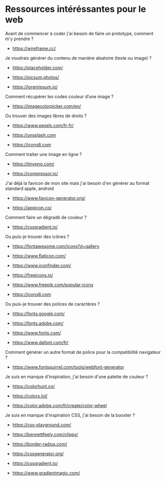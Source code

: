 # Ressources intéréssantes pour le web

Avant de commencer à coder j'ai besoin de faire un prototype, comment m'y prendre ?

* https://wireframe.cc/

Je voudrais générer du contenu de manière aleatoire (texte ou image) ?

* https://placeholder.com/

* https://picsum.photos/

* https://loremipsum.io/


Comment récupérer les codes couleur d’une image ?

* https://imagecolorpicker.com/en/


Ou trouver des images libres de droits ?

* https://www.pexels.com/fr-fr/

* https://unsplash.com

* https://icons8.com 


Comment traiter une image en ligne ?

* https://tinypng.com/

* https://compressor.io/


J'ai déjà la favicon de mon site mais j'ai besoin d'en générer au format standard apple, android

* https://www.favicon-generator.org/

* https://appicon.co/


Comment faire un dégradé de couleur ?

* https://cssgradient.io/

 

Ou puis-je trouver des icônes ?

* https://fontawesome.com/icons?d=gallery

* https://www.flaticon.com/

* https://www.iconfinder.com/

* https://freeicons.io/

* https://www.freepik.com/popular-icons

* https://icons8.com

 

Ou puis-je trouver des polices de caractères ?

* https://fonts.google.com/

* https://fonts.adobe.com/

* https://www.fonts.com/

* https://www.dafont.com/fr/


Comment générer un autre format de police pour la compatibilité navigateur ? 

* https://www.fontsquirrel.com/tools/webfont-generator


Je suis en manque d'inspiration, j'ai besoin d'une palette de couleur ?
* https://colorhunt.co/

* https://colors.lol/

* https://color.adobe.com/fr/create/color-wheel

Je suis en manque d'inspiration CSS, j'ai besoin de la booster ?

* https://css-playground.com/

* https://bennettfeely.com/clippy/

* https://border-radius.com/

* https://cssgenerator.org/

* https://cssgradient.io/

* https://www.gradientmagic.com/
